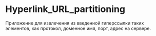 # Hyperlink_URL_partitioning
Приложение для извлечения из введенной гиперссылки таких элементов, как протокол, доменное имя, порт, адрес на сервере. 

